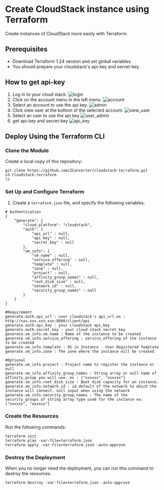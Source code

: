 # Create CloudStack instance using Terraform

Create instances of CloudStack more easily with Terraform.

## Prerequisites

- Download Terraform 1.24 version and set global variables
- You should prepare your cloudstack's api-key and secret-key.

## How to get api-key
1. Log in to your cloud stack.
![login](./images/login.png) 
2. Click on the account menu in the left menu.
![account](./images/account.png)
3. Select an account to use the api key.
![admin](./images/admin.png)
4. Click view user at the bottom of the selected account.
![view_user](./images/view_user.png)
5. Select an user to use the api key
![user_admin](./images/user_admin.png)
6. get api-key and secret-key
![api_key](./images/api_key.png)

## Deploy Using the Terraform CLI

### Clone the Module
Create a local copy of this repository:

    git clone https://github.com/ZConverter/cloudstack-terraform.git
    cd cloudstack-terraform
    ls

### Set Up and Configure Terraform

1. Create a `terraform.json` file, and specify the following variables:

```
# Authentication
{
	"generate": {
		"cloud_platform": "cloudstack",
		"auth": {
			"api_url" : null,
			"api_key" : null,
			"secret_key" : null
		},
		"vm_info": {
			"vm_name" : null,
			"service_offering" : null,
			"template" : null,
			"zone" : null,
			"project" : null,
			"affinity_group_names" : null,
			"root_disk_size" : null,
			"network_id" : null,
			"security_group_names" : null
		}
	}
}

#Requirement
generate.auth.api_url : user cloudstack's api_url.ex : http://xxx.xxx.xxx.xxx:8080/client/api
generate.auth.api_key : your cloudstack api_key
generate.auth.secret_key : your cloud stack secret_key
generate.vm_info.vm_name : Name of the instance to be created
generate.vm_info.service_offering : service_offering of the instance to be created
generate.vm_info.template : OS in Instance - User Registered Template
generate.vm_info.zone : The zone where the instance will be created

#Optional
generate.vm_info.project : Project name to register the instance or null
generate.vm_info.affinity_group_names : String array or null name of affinity_group you will use. ex : ["xxxxxx", "xxxxxx"]
generate.vm_info.root_disk_size : Boot disk capacity for an instance.
generate.vm_info.network_id : id.default of the network to which the instance will connect. null input when using the network
generate.vm_info.security_group_names : The name of the security_groups of string array type used for the instance ex: ["xxxxxx", "xxxxxx"]

````

### Create the Resources
Run the following commands:

    terraform init
    terraform plan -var-file=terraform.json
    terraform apply -var-file=terraform.json -auto-approve

### Destroy the Deployment
When you no longer need the deployment, you can run this command to destroy the resources:

    terraform destroy -var-file=terraform.json -auto-approve
